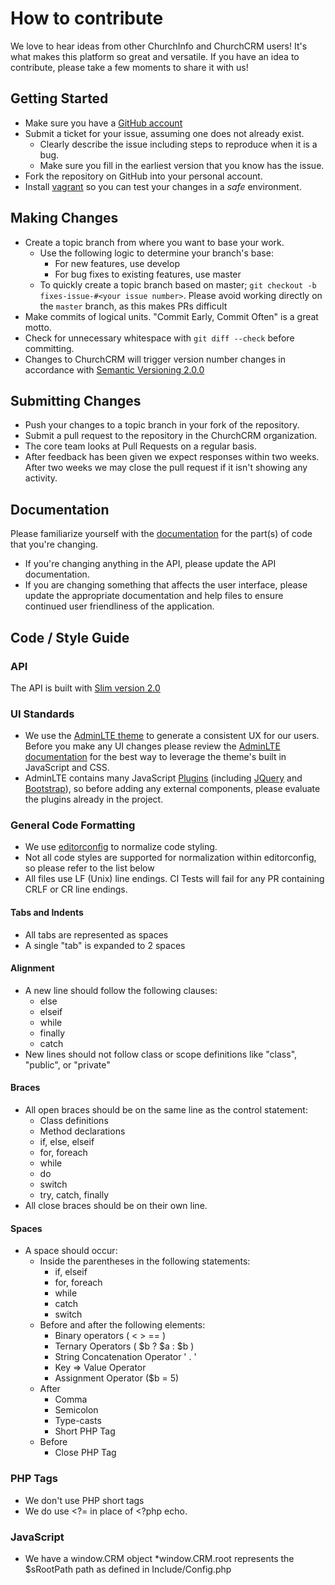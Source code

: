 # How to contribute
We love to hear ideas from other ChurchInfo and ChurchCRM users!  It's what makes this platform so great and versatile.  If you have an idea to contribute, please take a few moments to share it with us!

## Getting Started

* Make sure you have a [GitHub account](https://github.com/signup/free)
* Submit a ticket for your issue, assuming one does not already exist.
  * Clearly describe the issue including steps to reproduce when it is a bug.
  * Make sure you fill in the earliest version that you know has the issue.
* Fork the repository on GitHub into your personal account.
* Install [vagrant](http://docs.churchcrm.io/en/develop/Development/Vagrant/) so you can test your changes in a *safe* environment.

## Making Changes

* Create a topic branch from where you want to base your work.
  * Use the following logic to determine your branch's base:
    * For new features, use develop
    * For bug fixes to existing features, use master
  * To quickly create a topic branch based on master; `git checkout -b fixes-issue-#<your issue number>`. Please avoid working directly on the `master` branch, as this makes PRs difficult
* Make commits of logical units.  "Commit Early, Commit Often" is a great motto.
* Check for unnecessary whitespace with `git diff --check` before committing.
* Changes to ChurchCRM will trigger version number changes in accordance with [Semantic Versioning 2.0.0](http://semver.org/)

## Submitting Changes

* Push your changes to a topic branch in your fork of the repository.
* Submit a pull request to the repository in the ChurchCRM organization.
* The core team looks at Pull Requests on a regular basis.
* After feedback has been given we expect responses within two weeks. After two
  weeks we may close the pull request if it isn't showing any activity.
  
## Documentation

Please familiarize yourself with the [documentation](http://docs.churchcrm.io/en/latest/) for the part(s) of code that you're changing.

* If you're changing anything in the API, please update the API documentation.  
* If you are changing something that affects the user interface, please update the appropriate documentation and help files to ensure continued user friendliness of the application.
  
## Code / Style Guide

### API
  The API is built with [Slim version 2.0](http://docs.slimframework.com/)

### UI Standards

*  We use the [AdminLTE theme](https://almsaeedstudio.com/preview) to generate a consistent UX for our users.  Before you make any UI changes please review the [AdminLTE documentation](https://almsaeedstudio.com/themes/AdminLTE/documentation/index.html) for the best way to leverage the theme's built in JavaScript and CSS. 
*  AdminLTE contains many JavaScript [Plugins](https://almsaeedstudio.com/themes/AdminLTE/documentation/index.html#plugins) (including [JQuery](http://www.w3schools.com/jquery/) and [Bootstrap](http://www.w3schools.com/bootstrap/)), so before adding any external components, please evaluate the plugins already in the project.

### General Code Formatting

*  We use [editorconfig](http://editorconfig.org/) to normalize code styling.
*  Not all code styles are supported for normalization within editorconfig, so please refer to the list below
*  All files use LF (Unix) line endings.  CI Tests will fail for any PR containing CRLF or CR line endings.

####  Tabs and Indents
* All tabs are represented as spaces
* A single "tab" is expanded to 2 spaces

#### Alignment 
* A new line should follow the following clauses:
    * else
    * elseif
    * while
    * finally
    * catch
* New lines should not follow class or scope definitions like "class", "public", or "private" 

#### Braces
* All open braces should be on the same line as the control statement:
    * Class definitions
    * Method declarations
    * if, else, elseif
    * for, foreach
    * while
    * do 
    * switch 
    * try, catch, finally
* All close braces should be on their own line.

#### Spaces 
* A space should occur:
    * Inside the parentheses in the following statements:
        * if, elseif
        * for, foreach
        * while
        * catch
        * switch
    * Before and after the following elements:
        * Binary operators ( < > == )
        * Ternary Operators ( $b ? $a : $b )
        * String Concatenation Operator ' . '
        * Key => Value Operator
        * Assignment Operator ($b = 5)
    * After
        * Comma
        * Semicolon
        * Type-casts
        * Short PHP Tag
    * Before
        * Close PHP Tag


### PHP Tags

* We don't use PHP short tags
* We do use <?= in place of <?php echo.

### JavaScript

* We have a window.CRM object
    *window.CRM.root represents the  $sRootPath path as defined in Include/Config.php